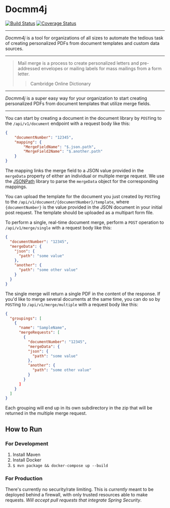# Docmm4j
[![Build Status](https://travis-ci.org/jzarob/docmm4j.svg?branch=master)](https://travis-ci.org/jzarob/docmm4j)
[![Coverage Status](https://coveralls.io/repos/github/jzarob/docmm4j/badge.svg?branch=master)](https://coveralls.io/github/jzarob/docmm4j?branch=master)

---

_Docmm4j_ is a tool for organizations of all sizes to automate the tedious task of creating
personalized PDFs from document templates and custom data sources.

---

> Mail merge is a process to create personalized letters and 
> pre-addressed envelopes or mailing labels for mass mailings from a form letter.
>> Cambridge Online Dictionary

---

_Docmm4j_ is a super easy way for your organization to start creating personalized PDFs from
document templates that utilize merge fields.

---

You can start by creating a document in the document library by `POST`ing to the 
`/api/v1/document` endpoint with a request body like this:

```json
{
    "documentNumber": "12345",
    "mapping": {
        "MergeFieldName": "$.json.path",
        "MergeField2Name": "$.another.path"
    }
}
```

The mapping links the merge field to a JSON value provided in the `mergeData` property of
either an individual or multiple merge request. We use the [JSONPath](https://github.com/json-path/JsonPath) library
to parse the `mergeData` object for the corresponding mappings.

You can upload the template for the document you just created by `POST`ing to the
`/api/v1/document/{documentNumber}/template`, where `{documentNumber}` is the value
provided in the JSON document in your initial post request. The template should
be uploaded as a multipart form file.

To perform a single, real-time document merge, perform a `POST` operation to 
`/api/v1/merge/single` with a request body like this:

```json
{
  "documentNumber": "12345",
  "mergeData": {
    "json": {
      "path": "some value"
    },
    "another": {
      "path": "some other value"
    }
  }
}
```

The single merge will return a single PDF in the content of the response. If you'd like
to merge several documents at the same time, you can do so by `POST`ing to 
`/api/v1/merge/multiple` with a request body like this:

```json
{
  "groupings": [
    {
      "name": "SampleName",
      "mergeRequests": [
        {
          "documentNumber": "12345",
          "mergeData": {
          "json": {
            "path": "some value"
          },
          "another": {
            "path": "some other value"
          }
        }
      ]
    }
  ]
}
```

Each grouping will end up in its own subdirectory in the zip that will be returned in the
multiple merge request.


## How to Run
### For Development
1. Install Maven
2. Install Docker
3. `$ mvn package && docker-compose up --build`

### For Production

There's currently no security/rate limiting. This is *currently*
meant to be deployed behind a firewall, with only trusted resources
able to make requests. *Will accept pull requests that integrate Spring
Security*. 



